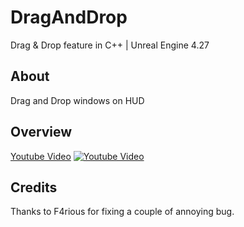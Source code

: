 # DragAndDrop
Drag & Drop feature in C++ | Unreal Engine 4.27

## About
Drag and Drop windows on HUD

## Overview
[Youtube Video](https://youtu.be/uj-7h8agF1w)
[![Youtube Video](https://i.imgur.com/rVbER68.png)](https://youtu.be/uj-7h8agF1w)

## Credits
Thanks to F4rious for fixing a couple of annoying bug.
